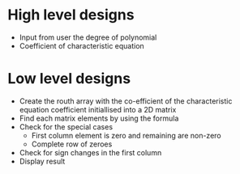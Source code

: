 # High level designs
* Input from user the degree of polynomial 
* Coefficient of characteristic equation 

# Low level designs
* Create the routh array with the co-efficient of the characteristic equation coefficient initiallised into a 2D matrix 
* Find each matrix elements by using the formula 
* Check for the special cases
    *  First column element is zero and remaining are non-zero
    *  Complete row of zeroes
* Check for sign changes in the first column
* Display result 
